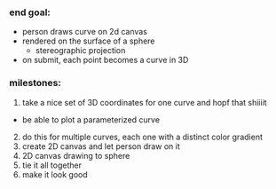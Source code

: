 ### end goal:

- person draws curve on 2d canvas
- rendered on the surface of a sphere
  - stereographic projection
- on submit, each point becomes a curve in 3D

### milestones:

1. take a nice set of 3D coordinates for one curve and hopf that shiiiit
  - be able to plot a parameterized curve
2. do this for multiple curves, each one with a distinct color gradient
3. create 2D canvas and let person draw on it
4. 2D canvas drawing to sphere
5. tie it all together
6. make it look good
